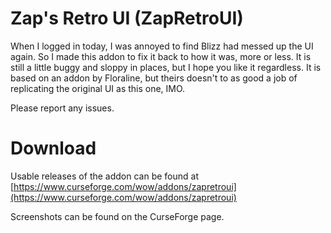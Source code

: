 # Zap's Retro UI (ZapRetroUI)
When I logged in today, I was annoyed to find Blizz had messed up the UI again. So I made this addon to fix it back to how it was, more or less. It is still a little buggy and sloppy in places, but I hope you like it regardless. It is based on an addon by Floraline, but theirs doesn't to as good a job of replicating the original UI as this one, IMO.

Please report any issues.

# Download
Usable releases of the addon can be found at [https://www.curseforge.com/wow/addons/zapretroui](https://www.curseforge.com/wow/addons/zapretroui)

Screenshots can be found on the CurseForge page.
